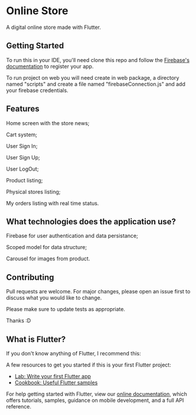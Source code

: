 # Online Store

A digital online store made with Flutter.

## Getting Started

To run this in your IDE, you'll need clone this repo and follow the [Firebase's documentation]( https://firebase.google.com/docs/flutter/setup#register-app) to register your app.

To run project on web you will need create in web package, a directory named "scripts" and create a file named "firebaseConnection.js" and add your firebase credentials.

## Features

Home screen with the store news;

Cart system;

User Sign In;

User Sign Up;

User LogOut;

Product listing;

Physical stores listing;

My orders listing with real time status.


## What technologies does the application use?

Firebase for user authentication and data persistance;

Scoped model for data structure;

Carousel for images from product.

## Contributing
Pull requests are welcome. For major changes, please open an issue first to discuss what you would like to change.

Please make sure to update tests as appropriate.

Thanks :D

## What is Flutter?

If you don't know anything of Flutter, I recommend this:

A few resources to get you started if this is your first Flutter project:

- [Lab: Write your first Flutter app](https://flutter.dev/docs/get-started/codelab)
- [Cookbook: Useful Flutter samples](https://flutter.dev/docs/cookbook)

For help getting started with Flutter, view our
[online documentation](https://flutter.dev/docs), which offers tutorials,
samples, guidance on mobile development, and a full API reference.
